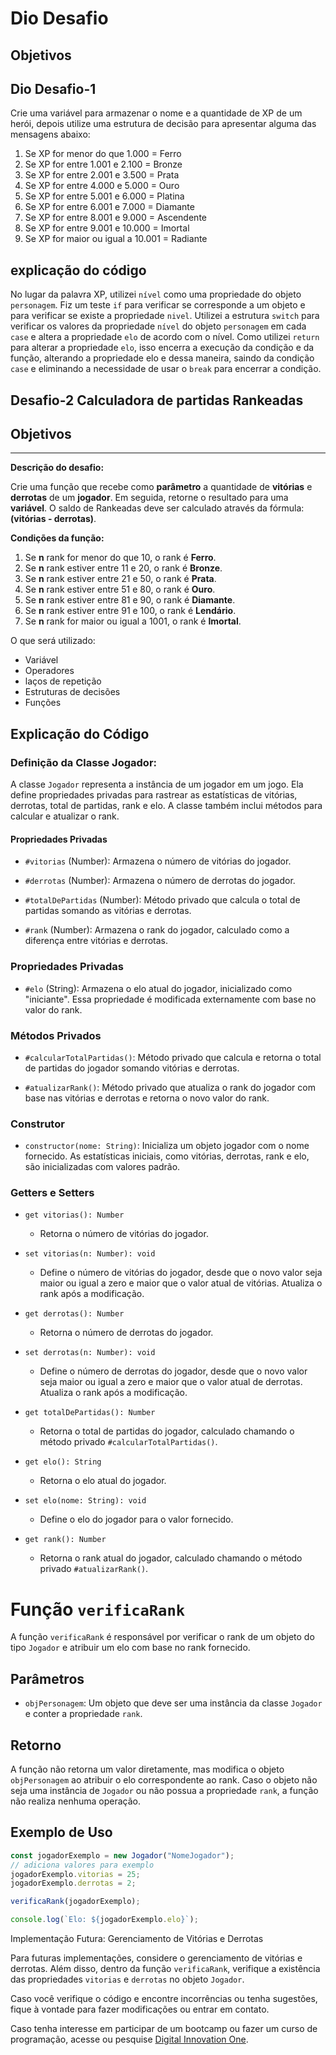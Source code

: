 # Dio Desafio 
 
## Objetivos 
## Dio Desafio-1 
 
Crie uma variável para armazenar o nome e a quantidade de XP de um herói, depois utilize uma estrutura de decisão para apresentar alguma das mensagens abaixo:

1. Se XP for menor do que 1.000 = Ferro
2. Se XP for entre 1.001 e 2.100 = Bronze
3. Se XP for entre 2.001 e 3.500 = Prata 
4. Se XP for entre 4.000 e 5.000 = Ouro 
5. Se XP for entre 5.001 e 6.000 = Platina 
6. Se XP for entre 6.001 e 7.000 = Diamante
7. Se XP for entre 8.001 e 9.000 = Ascendente
8. Se XP for entre 9.001 e 10.000 = Imortal
9. Se XP for maior ou igual a 10.001 = Radiante 

## explicação do código
No lugar da palavra XP, utilizei `nível` como uma propriedade do objeto `personagem`. Fiz um teste `if` para verificar se corresponde a um objeto e para verificar se existe a propriedade `nivel`. Utilizei a estrutura `switch` para verificar os valores da propriedade `nível` do objeto `personagem` em cada `case` e altera a propriedade `elo` de acordo com o nível. Como utilizei `return` para alterar a propriedade `elo`, isso encerra a execução da condição e da função, alterando a propriedade elo e dessa maneira, saindo da condição `case` e eliminando a necessidade de usar o `break` para encerrar a condição.

## Desafio-2 Calculadora de partidas Rankeadas
## Objetivos 
** **

**Descrição do desafio:**

Crie uma função que recebe como **parâmetro** a quantidade de **vitórias** e **derrotas** de um **jogador**. Em seguida, retorne o resultado para uma **variável**. O saldo de Rankeadas deve ser calculado através da fórmula: **(vitórias - derrotas)**.

**Condições da função:**

1. Se **n** rank for menor do que 10, o rank é **Ferro**.
2. Se **n** rank estiver entre 11 e 20, o rank é **Bronze**.
3. Se **n** rank estiver entre 21 e 50, o rank é **Prata**.
4. Se **n** rank estiver entre 51 e 80, o rank é **Ouro**.
5. Se **n** rank estiver entre 81 e 90, o rank é **Diamante**.
6. Se **n** rank estiver entre 91 e 100, o rank é **Lendário**.
7. Se **n** rank for maior ou igual a 1001, o rank é **Imortal**.


O que será utilizado:

- Variável
- Operadores
- laços de repetição
- Estruturas de decisões
- Funções

## Explicação do Código

### Definição da Classe Jogador:

A classe `Jogador` representa a instância de um jogador em um jogo. Ela define propriedades privadas para rastrear as estatísticas de vitórias, derrotas, total de partidas, rank e elo. A classe também inclui métodos para calcular e atualizar o rank.

#### Propriedades Privadas

- `#vitorias` (Number): Armazena o número de vitórias do jogador.

- `#derrotas` (Number): Armazena o número de derrotas do jogador.

- `#totalDePartidas` (Number): Método privado que calcula o total de partidas somando as vitórias e derrotas.

- `#rank` (Number): Armazena o rank do jogador, calculado como a diferença entre vitórias e derrotas.


### Propriedades Privadas

- `#elo` (String): Armazena o elo atual do jogador, inicializado como "iniciante". Essa propriedade é modificada externamente com base no valor do rank.

### Métodos Privados

- `#calcularTotalPartidas()`: Método privado que calcula e retorna o total de partidas do jogador somando vitórias e derrotas.

- `#atualizarRank()`: Método privado que atualiza o rank do jogador com base nas vitórias e derrotas e retorna o novo valor do rank.

### Construtor

- `constructor(nome: String)`: Inicializa um objeto jogador com o nome fornecido. As estatísticas iniciais, como vitórias, derrotas, rank e elo, são inicializadas com valores padrão.


### Getters e Setters

- `get vitorias(): Number`
  - Retorna o número de vitórias do jogador.

- `set vitorias(n: Number): void`
  - Define o número de vitórias do jogador, desde que o novo valor seja maior ou igual a zero e maior que o valor atual de vitórias. Atualiza o rank após a modificação.

- `get derrotas(): Number`
  - Retorna o número de derrotas do jogador.

- `set derrotas(n: Number): void`
  - Define o número de derrotas do jogador, desde que o novo valor seja maior ou igual a zero e maior que o valor atual de derrotas. Atualiza o rank após a modificação.

- `get totalDePartidas(): Number`
  - Retorna o total de partidas do jogador, calculado chamando o método privado `#calcularTotalPartidas()`.

- `get elo(): String`
  - Retorna o elo atual do jogador.

- `set elo(nome: String): void`
  - Define o elo do jogador para o valor fornecido.

- `get rank(): Number`
  - Retorna o rank atual do jogador, calculado chamando o método privado `#atualizarRank()`.



# Função `verificaRank`
A função `verificaRank` é responsável por verificar o rank de um objeto do tipo `Jogador` e atribuir um elo com base no rank fornecido.

## Parâmetros

- `objPersonagem`: Um objeto que deve ser uma instância da classe `Jogador` e conter a propriedade `rank`.

## Retorno

A função não retorna um valor diretamente, mas modifica o objeto `objPersonagem` ao atribuir o elo correspondente ao rank. 
Caso o objeto não seja uma instância de `Jogador` ou não possua a propriedade `rank`, a função não realiza nenhuma operação.

## Exemplo de Uso

```javascript
const jogadorExemplo = new Jogador("NomeJogador");
// adiciona valores para exemplo
jogadorExemplo.vitorias = 25;
jogadorExemplo.derrotas = 2;

verificaRank(jogadorExemplo);

console.log(`Elo: ${jogadorExemplo.elo}`);
```
Implementação Futura: Gerenciamento de Vitórias e Derrotas

Para futuras implementações, considere o gerenciamento de vitórias e derrotas. Além disso, dentro da função `verificaRank`, verifique a existência das propriedades `vitorias` e `derrotas` no objeto `Jogador`.

Caso você verifique o código e encontre incorrências ou tenha sugestões, fique à vontade para fazer modificações ou entrar em contato. 



Caso tenha interesse em participar de um bootcamp ou fazer um curso de programação, acesse ou pesquise [Digital Innovation One](https://www.dio.me/en).

```